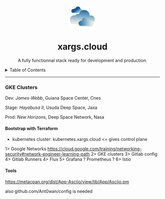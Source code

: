 <!-- TITLE -->
<br />
<div align="center">
  <img src="logo.png" alt="Logo" width="80" height="80">
  <h1 align="center">xargs.cloud</h3>
  <p align="center">
	A fully functionnal stack ready for development and production.
  </p>
</div>


<!-- TABLE OF CONTENTS -->
<details>
  <summary>Table of Contents</summary>
  <ol>
    <li>
      <a href="#Clusters">GKE Clusters</a>
      <ul>
        <li><a href="#dev.xargs.cloud">dev.xargs.cloud</a></li>
        <li><a href="#stage.xargs.cloud">stage.xargs.cloud</a></li>
        <li><a href="#prod.xargs.cloud">prod.xargs.cloud</a></li>
      </ul>
    </li>
    <li>
      <a href="#Repository">Repository</a>
      <ul>
        <li><a href="#gitlab">Gitlab</a></li>
        <li><a href="#ci">Gitlab CI</a></li>
      </ul>
    </li>
    <li><a href="#flux">Flux CD</a></li>
    <li><a href="#roadmap">Roadmap</a></li>
    <li><a href="#contributing">Contributing</a></li>
    <li><a href="#license">License</a></li>
    <li><a href="#contact">Contact</a></li>
    <li><a href="#acknowledgments">Acknowledgments</a></li>
  </ol>
</details>


---
### GKE Clusters


Dev: *James-Webb*, Guiana Space Center, Cnes

Stage: *Hayabusa II*, Usuda Deep Space, Jaxa

Prod: *New Horizons*, Deep Space Network, Nasa


#### Bootstrap with Terraform

- kubernetes cluster: kubernetes.xargs.cloud <= gives control plane

1> Google Networks https://cloud.google.com/training/networking-security#network-engineer-learning-path
2> GKE clusters
3> Gitlab config
4> Gitlab Runners
4> Flux
5> Grafana ? Prometheus ?
6> Istio

#### Tools

https://metacpan.org/dist/App-Asciio/view/lib/App/Asciio.pm

also github.com/Ant0wan/config is needed
